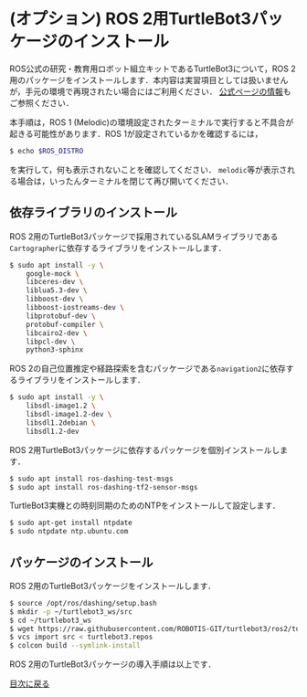 # (オプション) ROS 2用TurtleBot3パッケージのインストール

ROS公式の研究・教育用ロボット組立キットであるTurtleBot3について，ROS 2用のパッケージをインストールします．本内容は実習項目としては扱いませんが，手元の環境で再現されたい場合にはご利用ください．
[公式ページの情報](http://emanual.robotis.com/docs/en/platform/turtlebot3/ros2/)もご参照ください．

本手順は，ROS 1 (Melodic)の環境設定されたターミナルで実行すると不具合が起きる可能性があります．ROS 1が設定されているかを確認するには，

```bash
$ echo $ROS_DISTRO
```

を実行して，何も表示されないことを確認してください．
`melodic`等が表示される場合は，いったんターミナルを閉じて再び開いてください．

## 依存ライブラリのインストール 

ROS 2用のTurtleBot3パッケージで採用されているSLAMライブラリである`Cartographer`に依存するライブラリをインストールします．

```bash
$ sudo apt install -y \
    google-mock \
    libceres-dev \
    liblua5.3-dev \
    libboost-dev \
    libboost-iostreams-dev \
    libprotobuf-dev \
    protobuf-compiler \
    libcairo2-dev \
    libpcl-dev \
    python3-sphinx
```

ROS 2の自己位置推定や経路探索を含むパッケージである`navigation2`に依存するライブラリをインストールします．

```bash
$ sudo apt install -y \
    libsdl-image1.2 \
    libsdl-image1.2-dev \
    libsdl1.2debian \
    libsdl1.2-dev
```

ROS 2用TurtleBot3パッケージに依存するパッケージを個別インストールします．

```bash
$ sudo apt install ros-dashing-test-msgs
$ sudo apt install ros-dashing-tf2-sensor-msgs
```

TurtleBot3実機との時刻同期のためのNTPをインストールして設定します．

```bash
$ sudo apt-get install ntpdate
$ sudo ntpdate ntp.ubuntu.com
```

## パッケージのインストール

ROS 2用のTurtleBot3パッケージをインストールします．

```bash
$ source /opt/ros/dashing/setup.bash
$ mkdir -p ~/turtlebot3_ws/src
$ cd ~/turtlebot3_ws
$ wget https://raw.githubusercontent.com/ROBOTIS-GIT/turtlebot3/ros2/turtlebot3.repos
$ vcs import src < turtlebot3.repos
$ colcon build --symlink-install
```

ROS 2用のTurtleBot3パッケージの導入手順は以上です．

[目次に戻る](./README.md)
